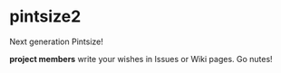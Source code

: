 # pintsize2
Next generation Pintsize!

**project members** write your wishes in Issues or Wiki pages. Go nutes!
